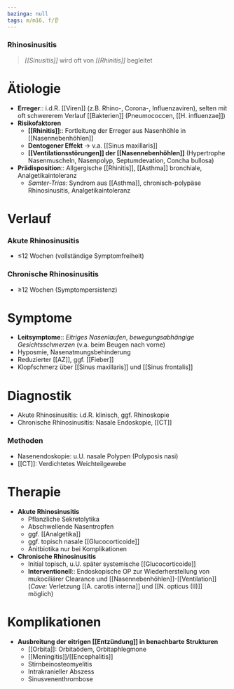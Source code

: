 ```yaml
---
bazinga: null
tags: m/m16, f/👂
---
```

### Rhinosinusitis
> *[[Sinusitis]]* wird oft von *[[Rhinitis]]* begleitet

# Ätiologie
- **Erreger**:: i.d.R. [[Viren]] (z.B. Rhino-, Corona-, Influenzaviren), selten mit oft schwererem Verlauf [[Bakterien]] (Pneumococcen, [[H. influenzae]])
- **Risikofaktoren**
	- **[[Rhinitis]]**:: Fortleitung der Erreger aus Nasenhöhle in [[Nasennebenhöhlen]]
	- **Dentogener Effekt** → v.a. [[Sinus maxillaris]]
	- **[[Ventilationsstörungen]] der [[Nasennebenhöhlen]]** (Hypertrophe Nasenmuscheln, Nasenpolyp, Septumdevation, Concha bullosa)
- **Prädisposition**:: Allgergische [[Rhinitis]], [[Asthma]] bronchiale, Analgetikaintoleranz
	- *Samter-Trias:* Syndrom aus [[Asthma]], chronisch-polypäse Rhinosinusitis, Analgetikaintoleranz

# Verlauf
### Akute Rhinosinusitis
- ≤12 Wochen (vollständige Symptomfreiheit)
### Chronische Rhinosinusitis
- ≥12 Wochen (Symptompersistenz)
# Symptome
- **Leitsymptome**:: *Eitriges Nasenlaufen*, *bewegungsabhängige Gesichtsschmerzen* (v.a. beim Beugen nach vorne)
- Hyposmie, Nasenatmungsbehinderung
- Reduzierter [[AZ]], ggf. [[Fieber]]
- Klopfschmerz über [[Sinus maxillaris]] und [[Sinus frontalis]]
# Diagnostik
- Akute Rhinosinusitis: i.d.R. klinisch, ggf. Rhinoskopie
- Chronische Rhinosinusitis: Nasale Endoskopie, [[CT]]
### Methoden
- Nasenendoskopie: u.U. nasale Polypen (Polyposis nasi)
- [[CT]]: Verdichtetes Weichteilgewebe

# Therapie
- **Akute Rhinosinusitis**
	- Pflanzliche Sekretolytika
	- Abschwellende Nasentropfen
	- ggf. [[Analgetika]]
	- ggf. topisch nasale [[Glucocorticoide]]
	- Anitbiotika nur bei Komplikationen
- **Chronische Rhinosinusitis**
	- Initial topisch, u.U. später systemische [[Glucocorticoide]]
	- **Interventionell**:: Endoskopische OP zur Wiederherstellung von mukociliärer Clearance und [[Nasennebenhöhlen]]-[[Ventilation]] (*Cave:* Verletzung [[A. carotis interna]] und [[N. opticus (II)]] möglich)

# Komplikationen
- **Ausbreitung der eitrigen [[Entzündung]] in benachbarte Strukturen**
	- [[Orbita]]: Orbitaödem, Orbitaphlegmone
	- [[Meningitis]]/[[Encephalitis]]
	- Stirnbeinosteomyelitis
	- Intrakranieller Abszess
	- Sinusvenenthrombose